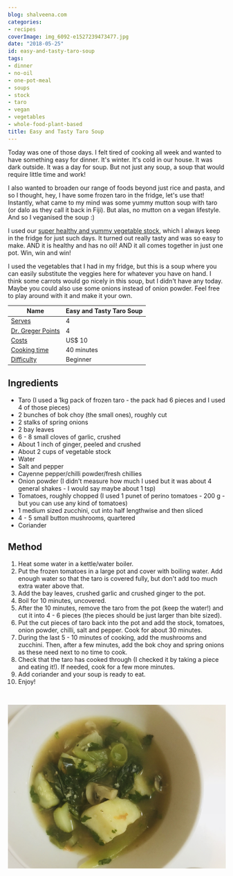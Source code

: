 ```yaml
---
blog: shalveena.com
categories:
- recipes
coverImage: img_6092-e1527239473477.jpg
date: "2018-05-25"
id: easy-and-tasty-taro-soup
tags:
- dinner
- no-oil
- one-pot-meal
- soups
- stock
- taro
- vegan
- vegetables
- whole-food-plant-based
title: Easy and Tasty Taro Soup
---
```


Today was one of those days. I felt tired of cooking all week and wanted to have something easy for dinner. It's winter. It's cold in our house. It was dark outside. It was a day for soup. But not just any soup, a soup that would require little time and work!

I also wanted to broaden our range of foods beyond just rice and pasta, and so I thought, hey, I have some frozen taro in the fridge, let's use that! Instantly, what came to my mind was some yummy mutton soup with taro (or dalo as they call it back in Fiji). But alas, no mutton on a vegan lifestyle. And so I veganised the soup :)

I used our [super healthy and yummy vegetable stock](http://shalveena.com/2018/01/06/home-made-vegetable-stock/), which I always keep in the fridge for just such days. It turned out really tasty and was so easy to make. AND it is healthy and has no oil! AND it all comes together in just one pot. Win, win and win!

I used the vegetables that I had in my fridge, but this is a soup where you can easily substitute the veggies here for whatever you have on hand. I think some carrots would go nicely in this soup, but I didn't have any today. Maybe you could also use some onions instead of onion powder. Feel free to play around with it and make it your own.

| Name | Easy and Tasty Taro Soup |
| --- | --- |
| [Serves](https://shalveena.com/serving-sizes/) | 4 |
| [Dr. Greger Points](https://shalveena.com/dr-greger-points/) | 4 |
| [Costs](https://shalveena.com/costs/) | US$ 10 |
| [Cooking time](https://shalveena.com/cooking-times/) | 40 minutes |
| [Difficulty](https://shalveena.com/difficulty-levels/) | Beginner |

## Ingredients

- Taro (I used a 1kg pack of frozen taro - the pack had 6 pieces and I used 4 of those pieces)
- 2 bunches of bok choy (the small ones), roughly cut
- 2 stalks of spring onions
- 2 bay leaves
- 6 - 8 small cloves of garlic, crushed
- About 1 inch of ginger, peeled and crushed
- About 2 cups of vegetable stock
- Water
- Salt and pepper
- Cayenne pepper/chilli powder/fresh chillies
- Onion powder (I didn't measure how much I used but it was about 4 general shakes - I would say maybe about 1 tsp)
- Tomatoes, roughly chopped (I used 1 punet of perino tomatoes - 200 g - but you can use any kind of tomatoes)
- 1 medium sized zucchini, cut into half lengthwise and then sliced
- 4 - 5 small button mushrooms, quartered
- Coriander

## Method

1. Heat some water in a kettle/water boiler.
2. Put the frozen tomatoes in a large pot and cover with boiling water. Add enough water so that the taro is covered fully, but don't add too much extra water above that.
3. Add the bay leaves, crushed garlic and crushed ginger to the pot.
4. Boil for 10 minutes, uncovered.
5. After the 10 minutes, remove the taro from the pot (keep the water!) and cut it into 4 - 6 pieces (the pieces should be just larger than bite sized).
6. Put the cut pieces of taro back into the pot and add the stock, tomatoes, onion powder, chilli, salt and pepper. Cook for about 30 minutes.
7. During the last 5 - 10 minutes of cooking, add the mushrooms and zucchini. Then, after a few minutes, add the bok choy and spring onions as these need next to no time to cook.
8. Check that the taro has cooked through (I checked it by taking a piece and eating it!). If needed, cook for a few more minutes.
9. Add coriander and your soup is ready to eat.
10. Enjoy!

 

![IMG_6091](images/img_6091.jpg)
